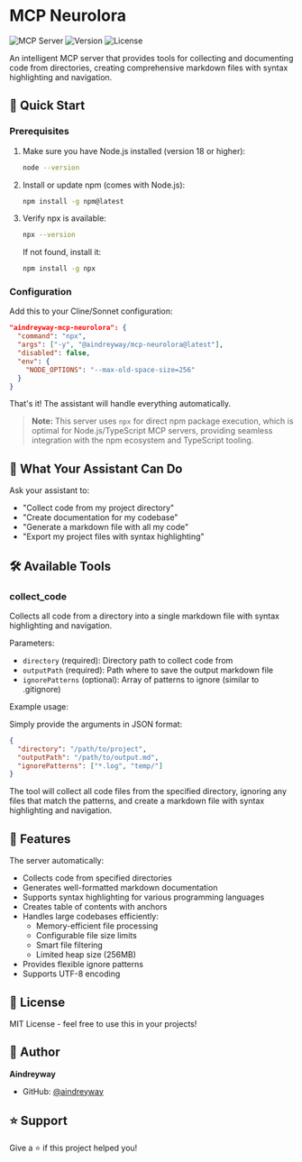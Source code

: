 # MCP Neurolora

![MCP Server](https://img.shields.io/badge/MCP-Server-blue)
![Version](https://img.shields.io/badge/version-1.0.0-green)
![License](https://img.shields.io/badge/license-MIT-blue)

An intelligent MCP server that provides tools for collecting and documenting code from directories, creating comprehensive markdown files with syntax highlighting and navigation.

## 🚀 Quick Start

### Prerequisites

1. Make sure you have Node.js installed (version 18 or higher):

   ```bash
   node --version
   ```

2. Install or update npm (comes with Node.js):

   ```bash
   npm install -g npm@latest
   ```

3. Verify npx is available:
   ```bash
   npx --version
   ```
   If not found, install it:
   ```bash
   npm install -g npx
   ```

### Configuration

Add this to your Cline/Sonnet configuration:

```json
"aindreyway-mcp-neurolora": {
  "command": "npx",
  "args": ["-y", "@aindreyway/mcp-neurolora@latest"],
  "disabled": false,
  "env": {
    "NODE_OPTIONS": "--max-old-space-size=256"
  }
}
```

That's it! The assistant will handle everything automatically.

> **Note:** This server uses `npx` for direct npm package execution, which is optimal for Node.js/TypeScript MCP servers, providing seamless integration with the npm ecosystem and TypeScript tooling.

## 🎯 What Your Assistant Can Do

Ask your assistant to:

- "Collect code from my project directory"
- "Create documentation for my codebase"
- "Generate a markdown file with all my code"
- "Export my project files with syntax highlighting"

## 🛠 Available Tools

### collect_code

Collects all code from a directory into a single markdown file with syntax highlighting and navigation.

Parameters:

- `directory` (required): Directory path to collect code from
- `outputPath` (required): Path where to save the output markdown file
- `ignorePatterns` (optional): Array of patterns to ignore (similar to .gitignore)

Example usage:

Simply provide the arguments in JSON format:

```json
{
  "directory": "/path/to/project",
  "outputPath": "/path/to/output.md",
  "ignorePatterns": ["*.log", "temp/"]
}
```

The tool will collect all code files from the specified directory, ignoring any files that match the patterns, and create a markdown file with syntax highlighting and navigation.

## 🔧 Features

The server automatically:

- Collects code from specified directories
- Generates well-formatted markdown documentation
- Supports syntax highlighting for various programming languages
- Creates table of contents with anchors
- Handles large codebases efficiently:
  - Memory-efficient file processing
  - Configurable file size limits
  - Smart file filtering
  - Limited heap size (256MB)
- Provides flexible ignore patterns
- Supports UTF-8 encoding

## 📝 License

MIT License - feel free to use this in your projects!

## 👤 Author

**Aindreyway**

- GitHub: [@aindreyway](https://github.com/aindreyway)

## ⭐️ Support

Give a ⭐️ if this project helped you!

